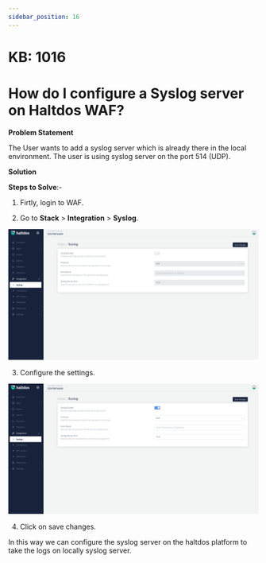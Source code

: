 ```yaml
---
sidebar_position: 16
---
```


# KB: 1016

# How do I configure a Syslog server on Haltdos WAF?

**Problem Statement**

The User wants to add a syslog server which is already there in the local environment. The user is using syslog server on the port 514 (UDP).

**Solution**

**Steps to Solve**:-

1. Firtly, login to WAF.

2. Go to **Stack** > **Integration** > **Syslog**.

![kb-1016](/img/waf/kb/v2/syslog_kb_1016_1.png)

3. Configure the settings.

![kb-1016](/img/waf/kb/v2/syslog_kb_1016_2.png)

4. Click on save changes.

In this way we can configure the syslog server on the haltdos platform to take the logs on locally syslog server.